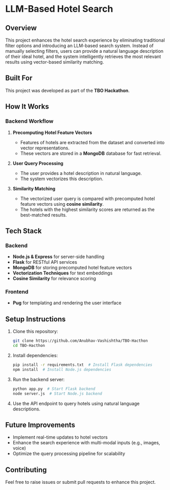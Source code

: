 # LLM-Based Hotel Search

## Overview
This project enhances the hotel search experience by eliminating traditional filter options and introducing an LLM-based search system. Instead of manually selecting filters, users can provide a natural language description of their ideal hotel, and the system intelligently retrieves the most relevant results using vector-based similarity matching.

## Built For
This project was developed as part of the **TBO Hackathon**.

## How It Works
### Backend Workflow
1. **Precomputing Hotel Feature Vectors**
   - Features of hotels are extracted from the dataset and converted into vector representations.
   - These vectors are stored in a **MongoDB** database for fast retrieval.

2. **User Query Processing**
   - The user provides a hotel description in natural language.
   - The system vectorizes this description.

3. **Similarity Matching**
   - The vectorized user query is compared with precomputed hotel feature vectors using **cosine similarity**.
   - The hotels with the highest similarity scores are returned as the best-matched results.

## Tech Stack
### Backend
- **Node.js & Express** for server-side handling
- **Flask** for RESTful API services
- **MongoDB** for storing precomputed hotel feature vectors
- **Vectorization Techniques** for text embeddings
- **Cosine Similarity** for relevance scoring

### Frontend
- **Pug** for templating and rendering the user interface

## Setup Instructions
1. Clone this repository:
   ```sh
   git clone https://github.com/Anubhav-Vashishtha/TBO-Hacthon
   cd TBO-Hacthon
   ```
2. Install dependencies:
   ```sh
   pip install -r requirements.txt  # Install Flask dependencies
   npm install  # Install Node.js dependencies
   ```
3. Run the backend server:
   ```sh
   python app.py  # Start Flask backend
   node server.js  # Start Node.js backend
   ```
4. Use the API endpoint to query hotels using natural language descriptions.

## Future Improvements
- Implement real-time updates to hotel vectors
- Enhance the search experience with multi-modal inputs (e.g., images, voice)
- Optimize the query processing pipeline for scalability

## Contributing
Feel free to raise issues or submit pull requests to enhance this project.

